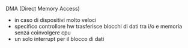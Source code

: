 DMA
(Direct Memory Access)
- in caso di dispositivi molto veloci
- specifico controllore hw trasferisce blocchi di dati tra i/o e memoria senza coinvolgere cpu
- un solo interrupt per il blocco di dati